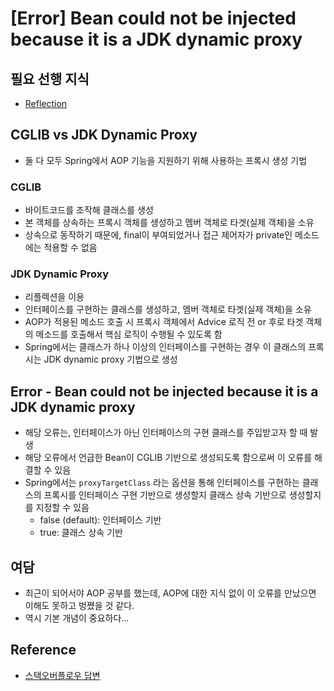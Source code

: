 # \[Error] Bean could not be injected because it is a JDK dynamic proxy

## 필요 선행 지식

* [Reflection](../java/Reflection.md)

## CGLIB vs JDK Dynamic Proxy

* 둘 다 모두 Spring에서 AOP 기능을 지원하기 위해 사용하는 프록시 생성 기법

### CGLIB

* 바이트코드를 조작해 클래스를 생성
* 본 객체를 상속하는 프록시 객체를 생성하고 멤버 객체로 타겟(실제 객체)을 소유
* 상속으로 동작하기 때문에, final이 부여되었거나 접근 제어자가 private인 메소드에는 적용할 수 없음

### JDK Dynamic Proxy

* 리플렉션을 이용
* 인터페이스를 구현하는 클래스를 생성하고, 멤버 객체로 타겟(실제 객체)을 소유
* AOP가 적용된 메소드 호출 시 프록시 객체에서 Advice 로직 전 or 후로 타겟 객체의 메소드를 호출해서 핵심 로직이 수행될 수 있도록 함
* Spring에서는 클래스가 하나 이상의 인터페이스를 구현하는 경우 이 클래스의 프록시는 JDK dynamic proxy 기법으로 생성

## Error - Bean could not be injected because it is a JDK dynamic proxy

* 해당 오류는, 인터페이스가 아닌 인터페이스의 구현 클래스를 주입받고자 할 때 발생
* 해당 오류에서 언급한 Bean이 CGLIB 기반으로 생성되도록 함으로써 이 오류를 해결할 수 있음
* Spring에서는 `proxyTargetClass` 라는 옵션을 통해 인터페이스를 구현하는 클래스의 프록시를 인터페이스 구현 기반으로 생성할지 클래스 상속 기반으로 생성할지를 지정할 수 있음
  * false (default): 인터페이스 기반
  * true: 클래스 상속 기반

## 여담

* 최근이 되어서야 AOP 공부를 했는데, AOP에 대한 지식 없이 이 오류를 만났으면 이해도 못하고 벙쪘을 것 같다.
* 역시 기본 개념이 중요하다…

## Reference

* [스택오버플로우 답변](https://stackoverflow.com/questions/45124660/the-bean-could-not-be-injected-as-a-type-because-it-is-a-jdk-dynamic-proxy-tha)
